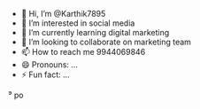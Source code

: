- 👋 Hi, I’m @Karthik7895
- 👀 I’m interested in social media 
- 🌱 I’m currently learning digital marketing 
- 💞️ I’m looking to collaborate on marketing team 
- 📫 How to reach me 9944069846
- 😄 Pronouns: ...
- ⚡ Fun fact: ...

<!---
Karthik7895/Karthik7895 is a ✨ special ✨ repository because its `README.md` (this file) appears on your GitHub profile.
You can click the Preview link to take a look at your changes.
--->
⁹ po

